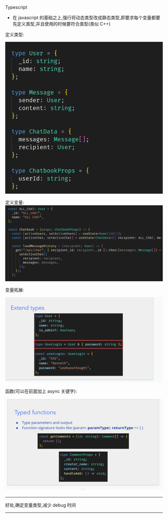 $\text{Typescript}$

- 在 javascript 的基础之上,强行将动态类型改成静态类型,即要求每个变量都要先定义类型,并且使用的时候要符合类型(类似 C++)

定义类型:

![](2023-02-28-22-04-24.png)

定义变量:
![](2023-02-28-22-04-59.png)

变量拓展:

![](2023-02-28-22-08-23.png)

函数(可以在前面加上 async 关键字):

![](2023-02-28-22-08-51.png)

---

好处,确定变量类型,减少 debug 时间

---
